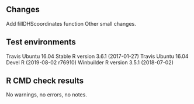 ## Changes

Add fillDHScoordinates function
Other small changes.

## Test environments

Travis Ubuntu 16.04 Stable R version 3.6.1 (2017-01-27)
Travis Ubuntu 16.04 Devel R (2019-08-02 r76910)
Winbuilder R version 3.5.1 (2018-07-02)



## R CMD check results

No warnings, no errors, no notes.




